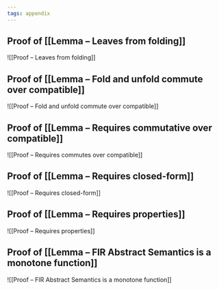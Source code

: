 ```yaml
---
tags: appendix
---
```


## Proof of [[Lemma – Leaves from folding]]

![[Proof – Leaves from folding]]

## Proof of [[Lemma – Fold and unfold commute over compatible]]

![[Proof – Fold and unfold commute over compatible]]

## Proof of [[Lemma – Requires commutative over compatible]]

![[Proof – Requires commutes over compatible]]

## Proof of [[Lemma – Requires closed-form]]

![[Proof – Requires closed-form]]

## Proof of [[Lemma – Requires properties]]

![[Proof – Requires properties]]

## Proof of [[Lemma – FIR Abstract Semantics is a monotone function]]

![[Proof – FIR Abstract Semantics is a monotone function]]